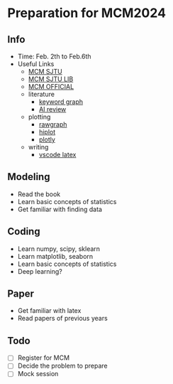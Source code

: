 # Preparation for MCM2024

## Info

- Time: Feb. 2th to Feb.6th
- Useful Links
  - [MCM SJTU](https://anl.sjtu.edu.cn/mcm/MCM2024/)
  - [MCM SJTU LIB](https://anl.sjtu.edu.cn/mcm/docs/name/使用手册)
  - [MCM OFFICIAL](https://www.comap.com)
  - literature
    - [keyword graph](https://keywords.groundedai.company/)
    - [AI review](https://txyz.ai/)
  - plotting
    - [rawgraph](https://github.com/rawgraphs)
    - [hiplot](https://hiplot.cn/)
    - [plotly](https://plotly.com/python/)
  - writing
    - [vscode latex](https://github.com/sanjib-sen/WebLaTex)

## Modeling

- Read the book
- Learn basic concepts of statistics
- Get familiar with finding data

## Coding

- Learn numpy, scipy, sklearn
- Learn matplotlib, seaborn
- Learn basic concepts of statistics
- Deep learning?

## Paper

- Get familiar with latex
- Read papers of previous years

## Todo

- [ ] Register for MCM
- [ ] Decide the problem to prepare
- [ ] Mock session
